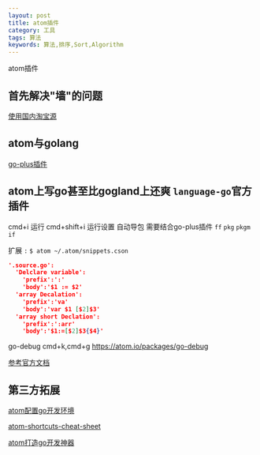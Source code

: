 ```yaml
---
layout: post
title: atom插件
category: 工具
tags: 算法
keywords: 算法,排序,Sort,Algorithm
---
```

atom插件

## 首先解决"墙"的问题
[使用国内淘宝源](http://blog.csdn.net/qianghaohao/article/details/52331432)
## atom与golang
[go-plus插件](https://segmentfault.com/a/1190000004933373)

## atom上写go甚至比gogland上还爽 `language-go`官方插件
cmd+i 运行
cmd+shift+i 运行设置
自动导包 需要结合go-plus插件
`ff`
`pkg`
`pkgm`
`if`

扩展 `:`
`$ atom ~/.atom/snippets.cson`
```json
'.source.go':
  'Delclare variable':
    'prefix':':'
    'body':'$1 := $2'
  'array Decalation':
    'prefix':'va'
    'body':'var $1 [$2]$3'
  'array short Declation':
    'prefix':':arr'
    'body':'$1:=[$2]$3{$4}'
```


go-debug
cmd+k,cmd+g
https://atom.io/packages/go-debug

[参考官方文档](http://flight-manual.atom.io/using-atom/sections/snippets/)
## 第三方拓展
[atom配置go开发环境](https://segmentfault.com/a/1190000004933373)

[atom-shortcuts-cheat-sheet](https://github.com/zhangjx/atom-shortcuts-cheat-sheet)

[atom打造go开发神器](http://studygolang.com/articles/5943)
